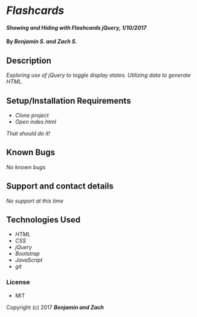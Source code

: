 # _Flashcards_

#### _Showing and Hiding with Flashcards jQuery, 1/10/2017_

#### By _**Benjamin S. and Zach S.**_

## Description

_Exploring use of jQuery to toggle display states. Utilizing data to generate HTML._

## Setup/Installation Requirements

* _Clone project_
* _Open index.html_

_That should do it!_

## Known Bugs

_No known bugs_

## Support and contact details

_No support at this time_

## Technologies Used

* _HTML_
* _CSS_
* _jQuery_
* _Bootstrap_
* _JavaScript_
* _git_

### License

* MIT

Copyright (c) 2017 **_Benjamin and Zach_**
